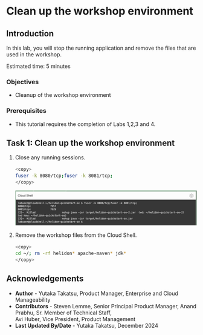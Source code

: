 # Clean up the workshop environment

## Introduction

In this lab, you will stop the running application and remove the files that are used in the workshop.

Estimated time: 5 minutes


### Objectives

* Cleanup of the workshop environment


### Prerequisites

* This tutorial requires the completion of Labs 1,2,3 and 4.

## Task 1: Clean up the workshop environment

1. Close any running sessions.


	``` bash
	<copy>
	fuser -k 8080/tcp;fuser -k 8081/tcp;
	</copy>
	```

	![Cloud Shell](images/6-1-cloudshell.png " ")

2. Remove the workshop files from the Cloud Shell.

	``` bash
	<copy>
	cd ~/; rm -rf helidon* apache-maven* jdk*
	</copy>
	```



## Acknowledgements

- **Author** - Yutaka Takatsu, Product Manager, Enterprise and Cloud Manageability
- **Contributors** - Steven Lemme, Senior Principal Product Manager,
Anand Prabhu, Sr. Member of Technical Staff,  
Avi Huber, Vice President, Product Management
- **Last Updated By/Date** - Yutaka Takatsu, December 2024
